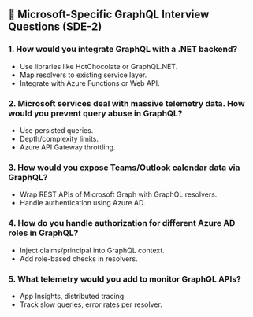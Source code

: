 

## 🏢 Microsoft-Specific GraphQL Interview Questions (SDE-2)

### 1. How would you integrate GraphQL with a .NET backend?

* Use libraries like HotChocolate or GraphQL.NET.
* Map resolvers to existing service layer.
* Integrate with Azure Functions or Web API.

### 2. Microsoft services deal with massive telemetry data. How would you prevent query abuse in GraphQL?

* Use persisted queries.
* Depth/complexity limits.
* Azure API Gateway throttling.

### 3. How would you expose Teams/Outlook calendar data via GraphQL?

* Wrap REST APIs of Microsoft Graph with GraphQL resolvers.
* Handle authentication using Azure AD.

### 4. How do you handle authorization for different Azure AD roles in GraphQL?

* Inject claims/principal into GraphQL context.
* Add role-based checks in resolvers.

### 5. What telemetry would you add to monitor GraphQL APIs?

* App Insights, distributed tracing.
* Track slow queries, error rates per resolver.


